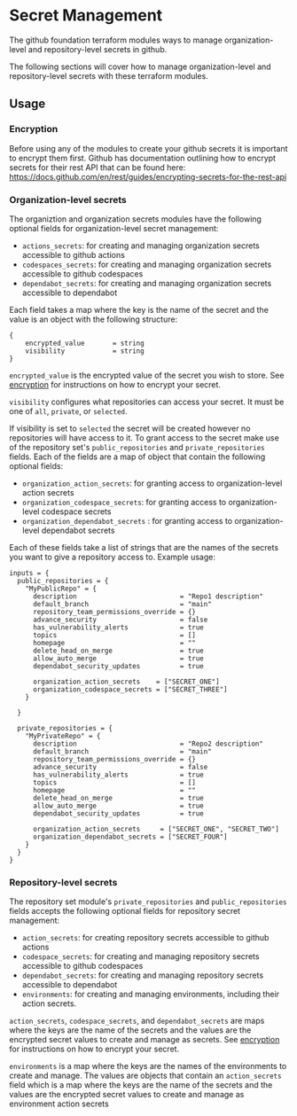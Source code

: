 # Secret Management

The github foundation terraform modules ways to manage organization-level and repository-level secrets in github.

The following sections will cover how to manage organization-level and repository-level secrets with these terraform modules.

## Usage

### Encryption

Before using any of the modules to create your github secrets it is important to encrypt them first. Github has documentation outlining how to encrypt secrets for their rest API that can be found here: https://docs.github.com/en/rest/guides/encrypting-secrets-for-the-rest-api

### Organization-level secrets

The organiztion and organization secrets modules have the following optional fields for organization-level secret management:

- `actions_secrets`: for creating and managing organization secrets accessible to github actions
- `codespaces_secrets`: for creating and managing organization secrets accessible to github codespaces
- `dependabot_secrets`: for creating and managing organization secrets accessible to dependabot

Each field takes a map where the key is the name of the secret and the value is an object with the following structure:
```hcl
{
    encrypted_value       = string
    visibility            = string
}
```

`encrypted_value` is the encrypted value of the secret you wish to store. See [encryption](#encryption) for instructions on how to encrypt your secret.

`visibility` configures what repositories can access your secret. It must be one of `all`, `private`, or `selected`.

If visibility is set to `selected` the secret will be created however no repositories will have access to it. To grant access to the secret make use of the repository set's `public_repositories` and `private_repositories` fields. Each of the fields are a map of object that contain the following optional fields:

- `organization_action_secrets`: for granting access to organization-level action secrets
- `organization_codespace_secrets`: for granting access to organization-level codespace secrets
- `organization_dependabot_secrets` : for granting access to organization-level dependabot secrets

Each of these fields take a list of strings that are the names of the secrets you want to give a repository access to. Example usage:
```hcl
inputs = {
  public_repositories = {
    "MyPublicRepo" = {
      description                          = "Repo1 description"
      default_branch                       = "main"
      repository_team_permissions_override = {}
      advance_security                     = false
      has_vulnerability_alerts             = true
      topics                               = []
      homepage                             = ""
      delete_head_on_merge                 = true
      allow_auto_merge                     = true
      dependabot_security_updates          = true
    
      organization_action_secrets    = ["SECRET_ONE"]
      organization_codespace_secrets = ["SECRET_THREE"]
    }

  }

  private_repositories = {
    "MyPrivateRepo" = {
      description                          = "Repo2 description"
      default_branch                       = "main"
      repository_team_permissions_override = {}
      advance_security                     = false
      has_vulnerability_alerts             = true
      topics                               = []
      homepage                             = ""
      delete_head_on_merge                 = true
      allow_auto_merge                     = true
      dependabot_security_updates          = true

      organization_action_secrets     = ["SECRET_ONE", "SECRET_TWO"] 
      organization_dependabot_secrets = ["SECRET_FOUR"]
    }
  }
}
```

### Repository-level secrets

The repository set module's `private_repositories` and `public_repositories` fields accepts the following optional fields for repository secret management:
- `action_secrets`: for creating repository secrets accessible to github actions
- `codespace_secrets`: for creating and managing repository secrets accessible to github codespaces
- `dependabot_secrets`: for creating and managing repository secrets accessible to dependabot
- `environments`: for creating and managing environments, including their action secrets.

`action_secrets`, `codespace_secrets`, and `dependabot_secrets` are maps where the keys are the name of the secrets and the values are the encrypted secret values to create and manage as secrets. See [encryption](#encryption) for instructions on how to encrypt your secret.

`environments` is a map where the keys are the names of the environments to create and manage. The values are objects that contain an `action_secrets` field which is a map where the keys are the name of the secrets and the values are the encrypted secret values to create and manage as environment action secrets